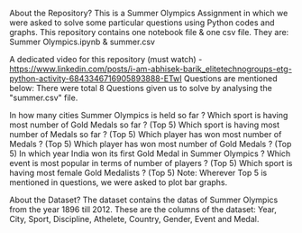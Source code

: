 About the Repository?
This is a Summer Olympics Assignment in which we were asked to solve some particular questions using Python codes and graphs. This repository contains one notebook file & one csv file. They are: Summer Olympics.ipynb & summer.csv

A dedicated video for this repository (must watch) - https://www.linkedin.com/posts/i-am-abhisek-barik_elitetechnogroups-etg-python-activity-6843346716905893888-ETwI
Questions are mentioned below:
There were total 8 Questions given us to solve by analysing the "summer.csv" file.

In how many cities Summer Olympics is held so far ?
Which sport is having most number of Gold Medals so far ? (Top 5)
Which sport is having most number of Medals so far ? (Top 5)
Which player has won most number of Medals ? (Top 5)
Which player has won most number of Gold Medals ? (Top 5)
In which year India won its first Gold Medal in Summer Olympics ?
Which event is most popular in terms of number of players ? (Top 5)
Which sport is having most female Gold Medalists ? (Top 5)
Note: Wherever Top 5 is mentioned in questions, we were asked to plot bar graphs.

About the Dataset?
The dataset contains the datas of Summer Olympics from the year 1896 till 2012. These are the columns of the dataset: Year, City, Sport, Discipline, Athelete, Country, Gender, Event and Medal.
